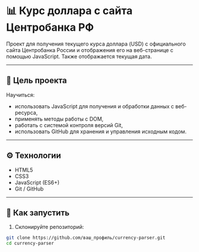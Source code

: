 # 📊 Курс доллара с сайта Центробанка РФ

Проект для получения текущего курса доллара (USD) с официального сайта Центробанка России и отображения его на веб-странице с помощью JavaScript. Также отображается текущая дата.

---

## 🧠 Цель проекта

Научиться:
- использовать JavaScript для получения и обработки данных с веб-ресурса,
- применять методы работы с DOM,
- работать с системой контроля версий Git,
- использовать GitHub для хранения и управления исходным кодом.

---

## ⚙️ Технологии

- HTML5
- CSS3
- JavaScript (ES6+)
- Git / GitHub

---

## 🚀 Как запустить

1. Склонируйте репозиторий:

```bash
git clone https://github.com/ваш_профиль/currency-parser.git
cd currency-parser
